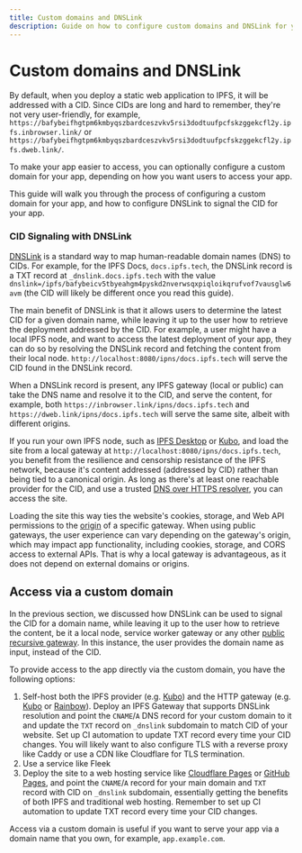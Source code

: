 ```yaml
---
title: Custom domains and DNSLink
description: Guide on how to configure custom domains and DNSLink for your IPFS deployments.
---
```


# Custom domains and DNSLink

By default, when you deploy a static web application to IPFS, it will be addressed with a CID. Since CIDs are long and hard to remember, they're not very user-friendly, for example, `https://bafybeifhgtpm6kmbyqszbardceszvkv5rsi3dodtuufpcfskzggekcfl2y.ipfs.inbrowser.link/` or `https://bafybeifhgtpm6kmbyqszbardceszvkv5rsi3dodtuufpcfskzggekcfl2y.ipfs.dweb.link/`.

To make your app easier to access, you can optionally configure a custom domain for your app, depending on how you want users to access your app.

This guide will walk you through the process of configuring a custom domain for your app, and how to configure DNSLink to signal the CID for your app.

### CID Signaling with DNSLink

[DNSLink](../../concepts/dnslink.md) is a standard way to map human-readable domain names (DNS) to CIDs. For example, for the IPFS Docs, `docs.ipfs.tech`, the DNSLink record is a TXT record at `_dnslink.docs.ipfs.tech` with the value `dnslink=/ipfs/bafybeicv5tbyeahgm4pyskd2nverwsqxpiqloikqrufvof7vausglw6avm` (the CID will likely be different once you read this guide).

The main benefit of DNSLink is that it allows users to determine the latest CID for a given domain name, while leaving it up to the user how to retrieve the deployment addressed by the CID. For example, a user might have a local IPFS node, and want to access the latest deployment of your app, they can do so by resolving the DNSLink record and fetching the content from their local node. `http://localhost:8080/ipns/docs.ipfs.tech` will serve the CID found in the DNSLink record.

When a DNSLink record is present, any IPFS gateway (local or public) can take the DNS name and resolve it to the CID, and serve the content, for example, both `https://inbrowser.link/ipns/docs.ipfs.tech` and `https://dweb.link/ipns/docs.ipfs.tech` will serve the same site, albeit with different origins.

If you run your own IPFS node, such as [IPFS Desktop](../../install/ipfs-desktop.md) or [Kubo](../../install/command-line.md), and load the site from a local gateway at `http://localhost:8080/ipns/docs.ipfs.tech`, you benefit from the resilience and censorship resistance of the IPFS network, because it's content addressed (addressed by CID) rather than being tied to a canonical origin. As long as there's at least one reachable provider for the CID, and use a trusted [DNS over HTTPS resolver](https://github.com/ipfs/kubo/blob/master/docs/config.md#dnsresolvers), you can access the site.

Loading the site this way ties the website's cookies, storage, and Web API permissions to the [origin](https://developer.mozilla.org/en-US/docs/Glossary/Origin) of a specific gateway. When using public gateways, the user experience can vary depending on the gateway's origin, which may impact app functionality, including cookies, storage, and CORS access to external APIs. That is why a local gateway is advantageous, as it does not depend on external domains or origins.

## Access via a custom domain

In the previous section, we discussed how DNSLink can be used to signal the CID for a domain name, while leaving it up to the user how to retrieve the content, be it a local node, service worker gateway or any other [public recursive gateway](https://docs.ipfs.tech/concepts/ipfs-gateway/#recursive-vs-non-recursive-gateways). In this instance, the user provides the domain name as input, instead of the CID.

To provide access to the app directly via the custom domain, you have the following options:

1. Self-host both the IPFS provider (e.g. [Kubo](https://github.com/ipfs/kubo)) and the HTTP gateway (e.g. [Kubo](https://github.com/ipfs/kubo) or [Rainbow](https://github.com/ipfs/rainbow/)). Deploy an IPFS Gateway that supports DNSLink resolution and point the `CNAME`/`A` DNS record for your custom domain to it and  update the `TXT` record on `_dnslink` subdomain to match CID of your website. Set up CI automation to update TXT record every time your CID changes. You will likely want to also configure TLS with a reverse proxy like Caddy or use a CDN like Cloudflare for TLS termination.
2. Use a service like Fleek
3. Deploy the site to a web hosting service like [Cloudflare Pages](https://pages.cloudflare.com/) or [GitHub Pages](https://pages.github.com/), and point the `CNAME`/`A` record for your main domain and `TXT` record with CID on `_dnslink` subdomain, essentially getting the benefits of both IPFS and traditional web hosting. Remember to set up CI automation to update TXT record every time your CID changes.

Access via a custom domain is useful if you want to serve your app via a domain name that you own, for example, `app.example.com`.
